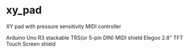 # xy_pad

XY pad with pressure sensitivity
MIDI controller

Arduino Uno R3
stackable TRS(or 5-pin DIN) MIDI shield
Elegoo 2.8" TFT Touch Screen shield
